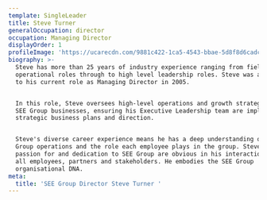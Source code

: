 ```yaml
---
template: SingleLeader
title: Steve Turner
generalOccupation: director
occupation: Managing Director
displayOrder: 1
profileImage: 'https://ucarecdn.com/9881c422-1ca5-4543-bbae-5d8f8d6cadc7/'
biography: >-
  Steve has more than 25 years of industry experience ranging from field and
  operational roles through to high level leadership roles. Steve was appointed
  to his current role as Managing Director in 2005. 


  In this role, Steve oversees high-level operations and growth strategies for
  SEE Group businesses, ensuring his Executive Leadership team are implementing
  strategic business plans and direction.  


  Steve's diverse career experience means he has a deep understanding of all SEE
  Group operations and the role each employee plays in the group. Steve's
  passion for and dedication to SEE Group are obvious in his interactions with
  all employees, partners and stakeholders. He embodies the SEE Group
  organisational DNA.
meta:
  title: 'SEE Group Director Steve Turner '
---
```


